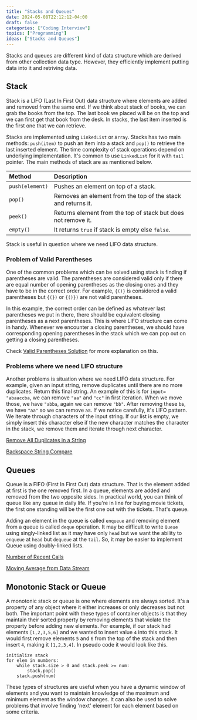 ```yaml
---
title: "Stacks and Queues"
date: 2024-05-08T22:12:12-04:00
draft: false
categories: ["Coding Interview"]
topics: ["Programming"]
ideas: ["Stacks and Queues"]
---
```


Stacks and queues are different kind of data structure which are derived from other collection data type. However, they efficiently implement putting data into it and retriving data.

## Stack

Stack is a LIFO (Last In First Out) data structure where elements are added and removed from the same end. If we think about stack of books, we can grab the books from the top. The last book we placed will be on the top and we can first get that book from the desk. In stacks, the last item inserted is the first one that we can retrieve.

Stacks are implemented using `LinkedList` or `Array`. Stacks has two main methods: `push(item)` to push an item into a stack and `pop()` to retrieve the last inserted element. The time complexity of stack operations depend on underlying implementation. It's common to use `LinkedList` for it with `tail` pointer. The main methods of stack are as mentioned below.

| Method        | Description               |
|:------------------|:--------------------------------------------------------------|
| `push(element)`   | Pushes an element on top of a stack.                          |
| `pop()`           | Removes an element from the top of the stack and returns it.  |
| `peek()`          | Returns element from the top of stack but does not remove it. |
| `empty()`         | It returns `true` if stack is empty else `false`.             |

Stack is useful in question where we need LIFO data structure.

### Problem of Valid Parentheses
One of the common problems which can be solved using stack is finding if parentheses are valid. The parentheses are considered valid only if there are equal number of opening parentheses as the closing ones and they have to be in the correct order. For example, `{()}` is considered a valid parentheses but `{(})` or `{()})` are not valid parentheses. 

In this example, the correct order can be defined as whatever last parentheses we put in there, there should be equivalent closing parentheses as a next parentheses. This is where LIFO structure can come in handy. Whenever we encounter a closing parentheses, we should have corresponding opening parentheses in the stack which we can pop out on getting a closing parentheses.

Check [Valid Parentheses Solution](../../solutions/0020-valid-parentheses/) for more explanation on this.


### Problems where we need LIFO structure

Another problems is situation where we need LIFO data structure. For example, given an input string, remove duplicates until there are no more duplicates. Return this final string. An example of this is for `input= "abaaccba`, we can remove `"aa"` and `"cc"` in first iteration. When we move those, we have `"abba`, again we can remove `"bb"`. After removing these `b`s, we have `"aa"` so we can remove `a`s. If we notice carefully, it's LIFO pattern. We iterate through characters of the input string. If our list is empty, we simply insert this character else if the new character matches the character in the stack, we remove them and iterate through next character.

[Remove All Duplicates in a String](../../solutions/1047-remove-all-adjacent-duplicates-in-string/)

[Backspace String Compare](../../solutions/0844-backspace-string-compare/)

## Queues

Queue is a FIFO (First In First Out) data structure. That is the element added at first is the one removed first. In a queue, elements are added and removed from the two opposite sides. In practical world, you can think of queue like any queue in daily life. If you're in line for buying movie tickets, the first one standing will be the first one out with the tickets. That's queue.

Adding an element in the queue is called `enqueue` and removing element from a queue is called `deque` operation. It may be difficult to write `Queue` using singly-linked list as it may have only `head` but we want the ability to `enqueue` at `head` but `dequeue` at the `tail`. So, it may be easier to implement Queue using doubly-linked lists.

[Number of Recent Calls](../../solutions/0933-number-of-recent-calls/)

[Moving Average from Data Stream](../../solutions/0346-moving-average-from-data-stream/)

## Monotonic Stack or Queue

A monotonic stack or queue is one where elements are always sorted. It's a property of any object where it either increases or only decreases but not both. The important point with these types of container objects is that they maintain their sorted property by removing elements that violate the property before adding new elements. For example, if our stack had elements `[1,2,3,5,6]` and we wanted to insert value `4` into this stack. It would first remove elements `5` and `6` from the top of the stack and then insert `4`, making it `[1,2,3,4]`. In pseudo code it would look like this.

```pseudocode
initialize stack
for elem in numbers:
    while stack.size > 0 and stack.peek >= num:
        stack.pop()
    stack.push(num)
```

These types of structures are useful when you have a dynamic window of elements and you want to maintain knowledge of the maximum and minimum element as the window changes. It can also be used to solve problems that involve finding 'next' element for each element based on some criteria.